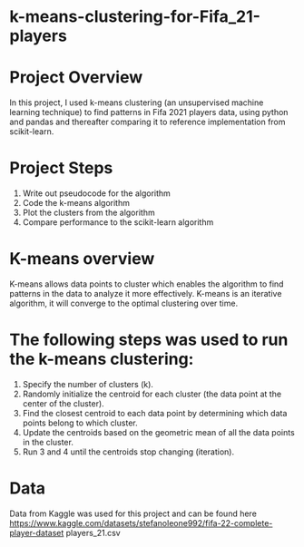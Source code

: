 # k-means-clustering-for-Fifa_21-players
# Project Overview
In this project, I used k-means clustering (an unsupervised machine learning technique) to find patterns in Fifa 2021 players data, using python and pandas and thereafter comparing it to reference implementation from scikit-learn.
# Project Steps
1.	Write out pseudocode for the algorithm
2.	Code the k-means algorithm
3.	Plot the clusters from the algorithm
4.	Compare performance to the scikit-learn algorithm
# K-means overview
K-means allows data points to cluster which enables the algorithm to find patterns in the data to analyze it more effectively. K-means is an iterative algorithm, it will converge to the optimal clustering over time.
# The following steps was used to run the k-means clustering:
1.	Specify the number of clusters (k).
2.	Randomly initialize the centroid for each cluster (the data point at the center of the cluster).
3.	Find the closest centroid to each data point by determining which data points belong to which cluster.
4.	Update the centroids based on the geometric mean of all the data points in the cluster.
5.	Run 3 and 4 until the centroids stop changing (iteration).
# Data
Data from Kaggle was used for this project and can be found here https://www.kaggle.com/datasets/stefanoleone992/fifa-22-complete-player-dataset  players_21.csv
